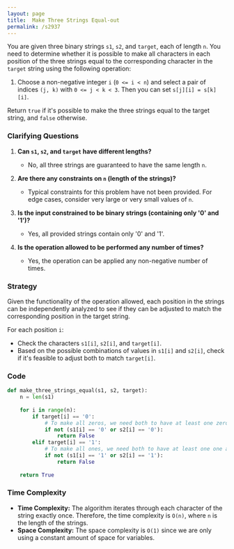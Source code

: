```yaml
---
layout: page
title:  Make Three Strings Equal-out
permalink: /s2937
---
```


You are given three binary strings `s1`, `s2`, and `target`, each of length `n`. You need to determine whether it is possible to make all characters in each position of the three strings equal to the corresponding character in the `target` string using the following operation:

1. Choose a non-negative integer `i` (`0 <= i < n`) and select a pair of indices `(j, k)` with `0 <= j < k < 3`. Then you can set `s[j][i] = s[k][i]`.

Return `true` if it's possible to make the three strings equal to the target string, and `false` otherwise.

### Clarifying Questions

1. **Can `s1`, `s2`, and `target` have different lengths?**
   - No, all three strings are guaranteed to have the same length `n`.

2. **Are there any constraints on `n` (length of the strings)?**
   - Typical constraints for this problem have not been provided. For edge cases, consider very large or very small values of `n`.

3. **Is the input constrained to be binary strings (containing only '0' and '1')?**
   - Yes, all provided strings contain only '0' and '1'.

4. **Is the operation allowed to be performed any number of times?**
   - Yes, the operation can be applied any non-negative number of times.

### Strategy

Given the functionality of the operation allowed, each position in the strings can be independently analyzed to see if they can be adjusted to match the corresponding position in the target string.

For each position `i`:
- Check the characters `s1[i]`, `s2[i]`, and `target[i]`.
- Based on the possible combinations of values in `s1[i]` and `s2[i]`, check if it's feasible to adjust both to match `target[i]`.

### Code

```python
def make_three_strings_equal(s1, s2, target):
    n = len(s1)
    
    for i in range(n):
        if target[i] == '0':
            # To make all zeros, we need both to have at least one zero at position i
            if not (s1[i] == '0' or s2[i] == '0'):
                return False
        elif target[i] == '1':
            # To make all ones, we need both to have at least one one at position i
            if not (s1[i] == '1' or s2[i] == '1'):
                return False
    
    return True
```

### Time Complexity

- **Time Complexity:** The algorithm iterates through each character of the string exactly once. Therefore, the time complexity is `O(n)`, where `n` is the length of the strings.
- **Space Complexity:** The space complexity is `O(1)` since we are only using a constant amount of space for variables.